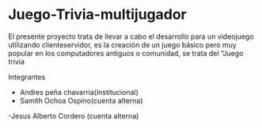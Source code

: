 # Juego-Trivia-multijugador
El presente proyecto trata de llevar a cabo el desarrollo para un videojuego utilizando clienteservidor, es la creación de un juego básico pero muy popular en los computadores antiguos o comunidad, se trata del “Juego trivia

Integrantes

- Andres peña chavarria(institucional)
- Samith Ochoa Ospino(cuenta alterna)

-Jesus Alberto Cordero (cuenta alterna)